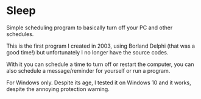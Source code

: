 # Sleep
Simple scheduling program to basically turn off your PC and other schedules.


This is the first program I created in 2003, using Borland Delphi (that was a good time!) but unfortunately I no longer have the source codes.

With it you can schedule a time to turn off or restart the computer, you can also schedule a message/reminder for yourself or run a program.

For Windows only. Despite its age, I tested it on Windows 10 and it works, despite the annoying protection warning.
